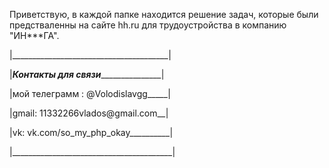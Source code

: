 Приветствую, в каждой папке находится решение задач, которые были предстваленны на сайте hh.ru для трудоустройства в компанию "ИН***ГА".

|_______________________________________|

|___Контакты для связи__________________|

|мой телеграмм : @Volodislavgg_____|

|gmail: 11332266vlados@gmail.com__|

|vk: vk.com/so_my_php_okay__________|

|________________________________________|
